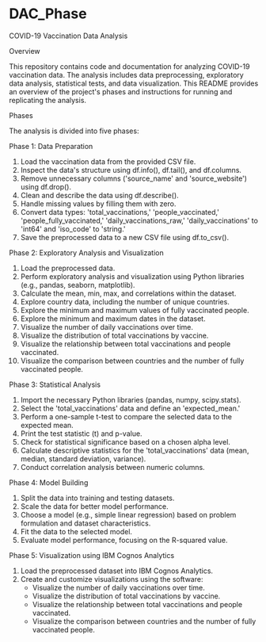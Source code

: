 # DAC_Phase
COVID-19 Vaccination Data Analysis

 Overview

This repository contains code and documentation for analyzing COVID-19 vaccination data. The analysis includes data preprocessing, exploratory data analysis, statistical tests, and data visualization. This README provides an overview of the project's phases and instructions for running and replicating the analysis.

 Phases

The analysis is divided into five phases:

 Phase 1: Data Preparation

1. Load the vaccination data from the provided CSV file.
2. Inspect the data's structure using df.info(), df.tail(), and df.columns.
3. Remove unnecessary columns ('source_name' and 'source_website') using df.drop().
4. Clean and describe the data using df.describe().
5. Handle missing values by filling them with zero.
6. Convert data types: 'total_vaccinations,' 'people_vaccinated,' 'people_fully_vaccinated,' 'daily_vaccinations_raw,' 'daily_vaccinations' to 'int64' and 'iso_code' to 'string.'
7. Save the preprocessed data to a new CSV file using df.to_csv().

 Phase 2: Exploratory Analysis and Visualization

1. Load the preprocessed data.
2. Perform exploratory analysis and visualization using Python libraries (e.g., pandas, seaborn, matplotlib).
3. Calculate the mean, min, max, and correlations within the dataset.
4. Explore country data, including the number of unique countries.
5. Explore the minimum and maximum values of fully vaccinated people.
6. Explore the minimum and maximum dates in the dataset.
7. Visualize the number of daily vaccinations over time.
8. Visualize the distribution of total vaccinations by vaccine.
9. Visualize the relationship between total vaccinations and people vaccinated.
10. Visualize the comparison between countries and the number of fully vaccinated people.

 Phase 3: Statistical Analysis

1. Import the necessary Python libraries (pandas, numpy, scipy.stats).
2. Select the 'total_vaccinations' data and define an 'expected_mean.'
3. Perform a one-sample t-test to compare the selected data to the expected mean.
4. Print the test statistic (t) and p-value.
5. Check for statistical significance based on a chosen alpha level.
6. Calculate descriptive statistics for the 'total_vaccinations' data (mean, median, standard deviation, variance).
7. Conduct correlation analysis between numeric columns.

Phase 4: Model Building

1. Split the data into training and testing datasets.
2. Scale the data for better model performance.
3. Choose a model (e.g., simple linear regression) based on problem formulation and dataset characteristics.
4. Fit the data to the selected model.
5. Evaluate model performance, focusing on the R-squared value.

Phase 5: Visualization using IBM Cognos Analytics

1. Load the preprocessed dataset into IBM Cognos Analytics.
2. Create and customize visualizations using the software:
   - Visualize the number of daily vaccinations over time.
   - Visualize the distribution of total vaccinations by vaccine.
   - Visualize the relationship between total vaccinations and people vaccinated.
   - Visualize the comparison between countries and the number of fully vaccinated people.
